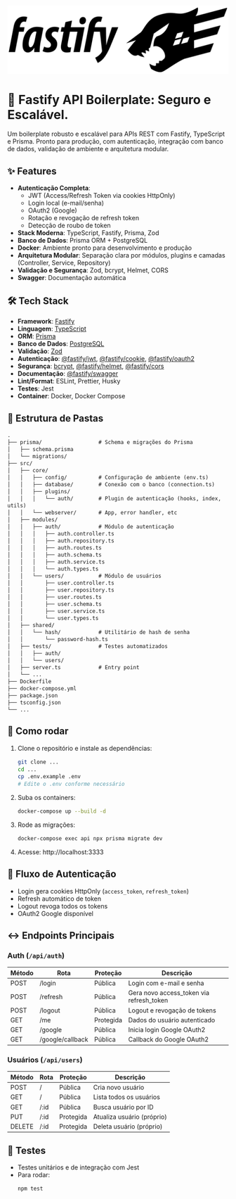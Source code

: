 ![Fastify Boilerplate](https://raw.githubusercontent.com/fastify/graphics/96648545bcad9d1984dd96363a39e2775b59afef/fastify-landscape-outlined.svg)

# 🚀 Fastify API Boilerplate: Seguro e Escalável.

Um boilerplate robusto e escalável para APIs REST com Fastify, TypeScript e Prisma. Pronto para produção, com autenticação, integração com banco de dados, validação de ambiente e arquitetura modular.

## ✨ Features

- **Autenticação Completa**:
  - JWT (Access/Refresh Token via cookies HttpOnly)
  - Login local (e-mail/senha)
  - OAuth2 (Google)
  - Rotação e revogação de refresh token
  - Detecção de roubo de token
- **Stack Moderna**: TypeScript, Fastify, Prisma, Zod
- **Banco de Dados**: Prisma ORM + PostgreSQL
- **Docker**: Ambiente pronto para desenvolvimento e produção
- **Arquitetura Modular**: Separação clara por módulos, plugins e camadas (Controller, Service, Repository)
- **Validação e Segurança**: Zod, bcrypt, Helmet, CORS
- **Swagger**: Documentação automática

## 🛠️ Tech Stack

- **Framework**: [Fastify](https://www.fastify.io/)
- **Linguagem**: [TypeScript](https://www.typescriptlang.org/)
- **ORM**: [Prisma](https://www.prisma.io/)
- **Banco de Dados**: [PostgreSQL](https://www.postgresql.org/)
- **Validação**: [Zod](https://zod.dev/)
- **Autenticação**: [@fastify/jwt](https://github.com/fastify/fastify-jwt), [@fastify/cookie](https://github.com/fastify/fastify-cookie), [@fastify/oauth2](https://github.com/fastify/fastify-oauth2)
- **Segurança**: [bcrypt](https://github.com/dcodeIO/bcrypt.js), [@fastify/helmet](https://github.com/fastify/fastify-helmet), [@fastify/cors](https://github.com/fastify/fastify-cors)
- **Documentação**: [@fastify/swagger](https://github.com/fastify/fastify-swagger)
- **Lint/Format**: ESLint, Prettier, Husky
- **Testes**: Jest
- **Container**: Docker, Docker Compose

## 📁 Estrutura de Pastas

```
.
├── prisma/                  # Schema e migrações do Prisma
│   ├── schema.prisma
│   └── migrations/
├── src/
│   ├── core/
│   │   ├── config/          # Configuração de ambiente (env.ts)
│   │   ├── database/        # Conexão com o banco (connection.ts)
│   │   ├── plugins/
│   │   │   └── auth/        # Plugin de autenticação (hooks, index, utils)
│   │   └── webserver/       # App, error handler, etc
│   ├── modules/
│   │   ├── auth/            # Módulo de autenticação
│   │   │   ├── auth.controller.ts
│   │   │   ├── auth.repository.ts
│   │   │   ├── auth.routes.ts
│   │   │   ├── auth.schema.ts
│   │   │   ├── auth.service.ts
│   │   │   └── auth.types.ts
│   │   └── users/           # Módulo de usuários
│   │       ├── user.controller.ts
│   │       ├── user.repository.ts
│   │       ├── user.routes.ts
│   │       ├── user.schema.ts
│   │       ├── user.service.ts
│   │       └── user.types.ts
│   ├── shared/
│   │   └── hash/            # Utilitário de hash de senha
│   │       └── password-hash.ts
│   ├── tests/               # Testes automatizados
│   │   ├── auth/
│   │   └── users/
│   ├── server.ts            # Entry point
│   └── ...
├── Dockerfile
├── docker-compose.yml
├── package.json
├── tsconfig.json
└── ...
```

## 🚀 Como rodar

1. Clone o repositório e instale as dependências:
   ```bash
   git clone ...
   cd ...
   cp .env.example .env
   # Edite o .env conforme necessário
   ```
2. Suba os containers:
   ```bash
   docker-compose up --build -d
   ```
3. Rode as migrações:
   ```bash
   docker-compose exec api npx prisma migrate dev
   ```
4. Acesse: http://localhost:3333

## 🔐 Fluxo de Autenticação

- Login gera cookies HttpOnly (`access_token`, `refresh_token`)
- Refresh automático de token
- Logout revoga todos os tokens
- OAuth2 Google disponível

## ↔️ Endpoints Principais

### Auth (`/api/auth`)

| Método | Rota             | Proteção  | Descrição                                |
| ------ | ---------------- | --------- | ---------------------------------------- |
| POST   | /login           | Pública   | Login com e-mail e senha                 |
| POST   | /refresh         | Pública   | Gera novo access_token via refresh_token |
| POST   | /logout          | Pública   | Logout e revogação de tokens             |
| GET    | /me              | Protegida | Dados do usuário autenticado             |
| GET    | /google          | Pública   | Inicia login Google OAuth2               |
| GET    | /google/callback | Pública   | Callback do Google OAuth2                |

### Usuários (`/api/users`)

| Método | Rota | Proteção  | Descrição                  |
| ------ | ---- | --------- | -------------------------- |
| POST   | /    | Pública   | Cria novo usuário          |
| GET    | /    | Pública   | Lista todos os usuários    |
| GET    | /:id | Pública   | Busca usuário por ID       |
| PUT    | /:id | Protegida | Atualiza usuário (próprio) |
| DELETE | /:id | Protegida | Deleta usuário (próprio)   |

## 🧪 Testes

- Testes unitários e de integração com Jest
- Para rodar:
  ```bash
  npm test
  ```

